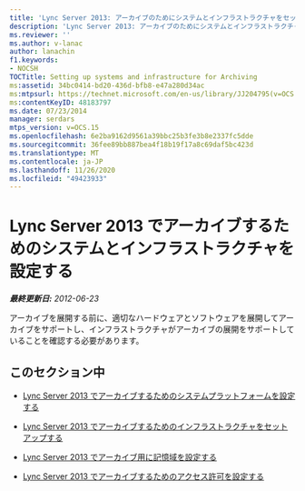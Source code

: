 ```yaml
---
title: 'Lync Server 2013: アーカイブのためにシステムとインフラストラクチャをセットアップする'
description: 'Lync Server 2013: アーカイブのためにシステムとインフラストラクチャをセットアップします。'
ms.reviewer: ''
ms.author: v-lanac
author: lanachin
f1.keywords:
- NOCSH
TOCTitle: Setting up systems and infrastructure for Archiving
ms:assetid: 34bc0414-bd20-436d-bfb8-e47a280d34ac
ms:mtpsurl: https://technet.microsoft.com/en-us/library/JJ204795(v=OCS.15)
ms:contentKeyID: 48183797
ms.date: 07/23/2014
manager: serdars
mtps_version: v=OCS.15
ms.openlocfilehash: 6e2ba9162d9561a39bbc25b3fe3b8e2337fc5dde
ms.sourcegitcommit: 36fee89bb887bea4f18b19f17a8c69daf5bc423d
ms.translationtype: MT
ms.contentlocale: ja-JP
ms.lasthandoff: 11/26/2020
ms.locfileid: "49423933"
---
```

# <a name="setting-up-systems-and-infrastructure-for-archiving-in-lync-server-2013"></a>Lync Server 2013 でアーカイブするためのシステムとインフラストラクチャを設定する

<div data-xmlns="http://www.w3.org/1999/xhtml">

<div class="topic" data-xmlns="http://www.w3.org/1999/xhtml" data-msxsl="urn:schemas-microsoft-com:xslt" data-cs="https://msdn.microsoft.com/">

<div data-asp="https://msdn2.microsoft.com/asp">



</div>

<div id="mainSection">

<div id="mainBody">

<span> </span>

_**最終更新日:** 2012-06-23_

アーカイブを展開する前に、適切なハードウェアとソフトウェアを展開してアーカイブをサポートし、インフラストラクチャがアーカイブの展開をサポートしていることを確認する必要があります。

<div>

## <a name="in-this-section"></a>このセクション中

  - [Lync Server 2013 でアーカイブするためのシステムプラットフォームを設定する](lync-server-2013-setting-up-system-platforms-for-archiving.md)

  - [Lync Server 2013 でアーカイブするためのインフラストラクチャをセットアップする](lync-server-2013-setting-up-the-infrastructure-for-archiving.md)

  - [Lync Server 2013 でアーカイブ用に記憶域を設定する](lync-server-2013-setting-up-storage-for-archiving.md)

  - [Lync Server 2013 でアーカイブするためのアクセス許可を設定する](lync-server-2013-setting-up-permissions-for-archiving.md)

</div>

</div>

<span> </span>

</div>

</div>

</div>

